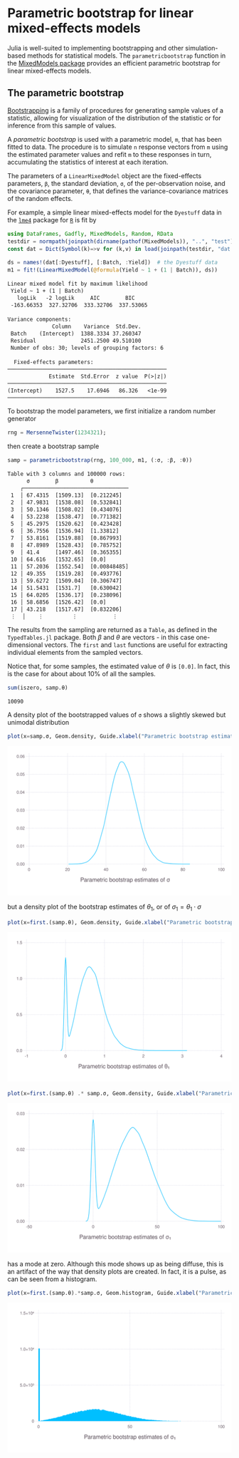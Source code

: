
# Parametric bootstrap for linear mixed-effects models

Julia is well-suited to implementing bootstrapping and other simulation-based methods for statistical models.
The `parametricbootstrap` function in the [MixedModels package](https://github.com/dmbates/MixedModels.jl) provides
an efficient parametric bootstrap for linear mixed-effects models.

## The parametric bootstrap

[Bootstrapping](https://en.wikipedia.org/wiki/Bootstrapping_(statistics)) is a family of procedures
for generating sample values of a statistic, allowing for visualization of the distribution of the
statistic or for inference from this sample of values.

A _parametric bootstrap_ is used with a parametric model, `m`, that has been fitted to data.
The procedure is to simulate `n` response vectors from `m` using the estimated parameter values
and refit `m` to these responses in turn, accumulating the statistics of interest at each iteration.

The parameters of a `LinearMixedModel` object are the fixed-effects
parameters, `β`, the standard deviation, `σ`, of the per-observation noise, and the covariance
parameter, `θ`, that defines the variance-covariance matrices of the random effects.

For example, a simple linear mixed-effects model for the `Dyestuff` data in the [`lme4`](http://github.com/lme4/lme4)
package for [`R`](https://www.r-project.org) is fit by

````julia
using DataFrames, Gadfly, MixedModels, Random, RData
testdir = normpath(joinpath(dirname(pathof(MixedModels)), "..", "test"));
const dat = Dict(Symbol(k)=>v for (k,v) in load(joinpath(testdir, "dat.rda")));
````



````julia
ds = names!(dat[:Dyestuff], [:Batch, :Yield])  # the Dyestuff data
m1 = fit!(LinearMixedModel(@formula(Yield ~ 1 + (1 | Batch)), ds))
````


````
Linear mixed model fit by maximum likelihood
 Yield ~ 1 + (1 | Batch)
   logLik   -2 logLik     AIC        BIC    
 -163.66353  327.32706  333.32706  337.53065

Variance components:
              Column    Variance  Std.Dev. 
 Batch    (Intercept)  1388.3334 37.260347
 Residual              2451.2500 49.510100
 Number of obs: 30; levels of grouping factors: 6

  Fixed-effects parameters:
──────────────────────────────────────────────────
             Estimate  Std.Error  z value  P(>|z|)
──────────────────────────────────────────────────
(Intercept)    1527.5    17.6946   86.326   <1e-99
──────────────────────────────────────────────────
````





To bootstrap the model parameters, we first initialize a random number generator

````julia
rng = MersenneTwister(1234321);
````





then create a bootstrap sample

````julia
samp = parametricbootstrap(rng, 100_000, m1, (:σ, :β, :θ))
````


````
Table with 3 columns and 100000 rows:
      σ        β          θ
    ┌─────────────────────────────────
 1  │ 67.4315  [1509.13]  [0.212245]
 2  │ 47.9831  [1538.08]  [0.532841]
 3  │ 50.1346  [1508.02]  [0.434076]
 4  │ 53.2238  [1538.47]  [0.771382]
 5  │ 45.2975  [1520.62]  [0.423428]
 6  │ 36.7556  [1536.94]  [1.33812]
 7  │ 53.8161  [1519.88]  [0.867993]
 8  │ 47.8989  [1528.43]  [0.785752]
 9  │ 41.4     [1497.46]  [0.365355]
 10 │ 64.616   [1532.65]  [0.0]
 11 │ 57.2036  [1552.54]  [0.00848485]
 12 │ 49.355   [1519.28]  [0.493776]
 13 │ 59.6272  [1509.04]  [0.306747]
 14 │ 51.5431  [1531.7]   [0.630042]
 15 │ 64.0205  [1536.17]  [0.238096]
 16 │ 58.6856  [1526.42]  [0.0]
 17 │ 43.218   [1517.67]  [0.832206]
 ⋮  │    ⋮         ⋮           ⋮
````





The results from the sampling are returned as a `Table`, as defined in the `TypedTables.jl` package.
Both $\beta$ and $\theta$ are vectors - in this case one-dimensional vectors.  The `first` and `last` functions are useful for extracting individual elements from the sampled vectors.

Notice that, for some samples, the estimated value of $\theta$ is `[0.0]`.  In fact, this is the case for about about 10% of all the samples.

````julia
sum(iszero, samp.θ)
````


````
10090
````





A density plot of the bootstrapped values of `σ` shows a slightly skewed but unimodal distribution

````julia
plot(x=samp.σ, Geom.density, Guide.xlabel("Parametric bootstrap estimates of σ"))
````


![](./assets/bootstrap_6_1.svg)



but a density plot of the bootstrap estimates of $\theta_1$, or of $\sigma_1=\theta_1 \cdot \sigma$

````julia
plot(x=first.(samp.θ), Geom.density, Guide.xlabel("Parametric bootstrap estimates of θ₁"))
````


![](./assets/bootstrap_7_1.svg)

````julia
plot(x=first.(samp.θ) .* samp.σ, Geom.density, Guide.xlabel("Parametric bootstrap estimates of σ₁"))
````


![](./assets/bootstrap_8_1.svg)



has a mode at zero.  Although this mode shows up as being diffuse, this is an artifact of the way that density plots are created.  In fact, it is a pulse, as can be seen from a histogram.

````julia
plot(x=first.(samp.θ).*samp.σ, Geom.histogram, Guide.xlabel("Parametric bootstrap estimates of σ₁"))
````


![](./assets/bootstrap_9_1.svg)
